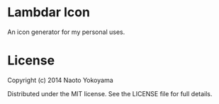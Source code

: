 # Lambdar Icon

An icon generator for my personal uses.


# License

Copyright (c) 2014 Naoto Yokoyama

Distributed under the MIT license. See the LICENSE file for full details.
